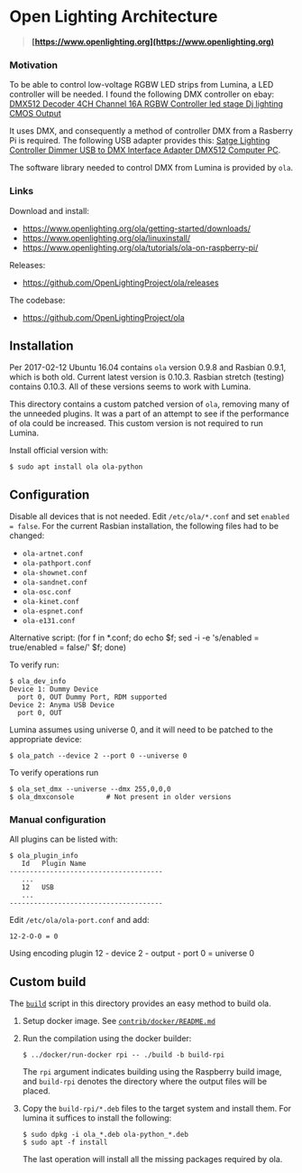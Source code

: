 # Open Lighting Architecture

> **[https://www.openlighting.org](https://www.openlighting.org)**


### Motivation

To be able to control low-voltage RGBW LED strips from Lumina, a LED controller
will be needed. I found the following DMX controller on ebay:
[DMX512 Decoder 4CH Channel 16A RGBW Controller led stage Dj lighting CMOS Output](http://www.ebay.com/itm/171445263573)

It uses DMX, and consequently a method of controller DMX from a Rasberry Pi is
required. The following USB adapter provides this:
[Satge Lighting Controller Dimmer USB to DMX Interface Adapter DMX512 Computer PC](http://www.ebay.com/itm/321654347049).

The software library needed to control DMX from Lumina is provided by `ola`.


### Links

Download and install:

  * https://www.openlighting.org/ola/getting-started/downloads/
  * https://www.openlighting.org/ola/linuxinstall/
  * https://www.openlighting.org/ola/tutorials/ola-on-raspberry-pi/

Releases:

  * https://github.com/OpenLightingProject/ola/releases

The codebase:

  * https://github.com/OpenLightingProject/ola


## Installation

Per 2017-02-12 Ubuntu 16.04 contains `ola` version 0.9.8 and Rasbian 0.9.1,
which is both old. Current latest version is 0.10.3. Rasbian stretch (testing)
contains 0.10.3. All of these versions seems to work with Lumina.

This directory contains a custom patched version of `ola`, removing many of
the unneeded plugins. It was a part of an attempt to see if the performance
of ola could be increased. This custom version is not required to run
Lumina. 

Install official version with:
```
$ sudo apt install ola ola-python
```


## Configuration

Disable all devices that is not needed. Edit `/etc/ola/*.conf` and set
`enabled = false`. For the current Rasbian installation, the following files
had to be changed:

  * `ola-artnet.conf`
  * `ola-pathport.conf`
  * `ola-shownet.conf`
  * `ola-sandnet.conf`
  * `ola-osc.conf`
  * `ola-kinet.conf`
  * `ola-espnet.conf` 
  * `ola-e131.conf`

Alternative script:
    (for f in *.conf; do echo $f; sed -i -e 's/enabled = true/enabled = false/' $f; done)

To verify run:

```
$ ola_dev_info
Device 1: Dummy Device
  port 0, OUT Dummy Port, RDM supported
Device 2: Anyma USB Device
  port 0, OUT
```

Lumina assumes using universe 0, and it will need to be patched to the
appropriate device:

```
$ ola_patch --device 2 --port 0 --universe 0
```

To verify operations run

```
$ ola_set_dmx --universe --dmx 255,0,0,0
$ ola_dmxconsole        # Not present in older versions
```


### Manual configuration

All plugins can be listed with:

```
$ ola_plugin_info
   Id	Plugin Name
--------------------------------------
   ...
   12	USB
   ...
--------------------------------------
```

Edit `/etc/ola/ola-port.conf` and add:

```
12-2-O-0 = 0
```

Using encoding plugin 12 - device 2 - output - port 0 = universe 0


## Custom build

The [`build`](build) script in this directory provides an easy method to
build ola.

 1. Setup docker image. See [`contrib/docker/README.md`](../docker/README.md)

 2. Run the compilation using the docker builder:

    ```
    $ ../docker/run-docker rpi -- ./build -b build-rpi
    ```

    The `rpi` argument indicates building using the Raspberry build image, and
    `build-rpi` denotes the directory where the output files will be
    placed.

 3. Copy the `build-rpi/*.deb` files to the target system and install them.
    For lumina it suffices to install the following:

    ```
    $ sudo dpkg -i ola_*.deb ola-python_*.deb
    $ sudo apt -f install
    ```

    The last operation will install all the missing packages required by
    ola.
